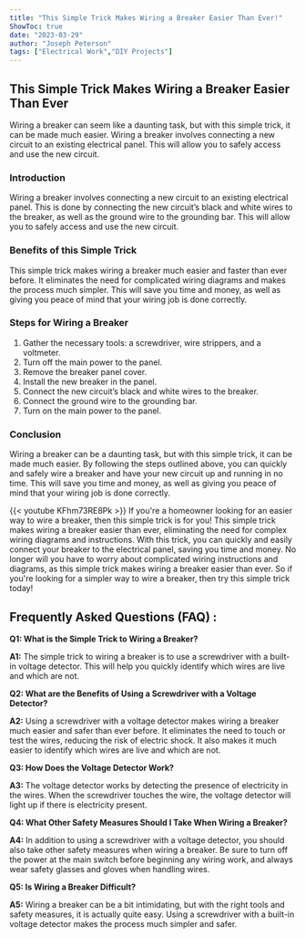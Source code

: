 ```yaml
---
title: "This Simple Trick Makes Wiring a Breaker Easier Than Ever!"
ShowToc: true 
date: "2023-03-29"
author: "Joseph Peterson" 
tags: ["Electrical Work","DIY Projects"]
---
```

## This Simple Trick Makes Wiring a Breaker Easier Than Ever

Wiring a breaker can seem like a daunting task, but with this simple trick, it can be made much easier. Wiring a breaker involves connecting a new circuit to an existing electrical panel. This will allow you to safely access and use the new circuit.

### Introduction 

Wiring a breaker involves connecting a new circuit to an existing electrical panel. This is done by connecting the new circuit’s black and white wires to the breaker, as well as the ground wire to the grounding bar. This will allow you to safely access and use the new circuit.

### Benefits of this Simple Trick

This simple trick makes wiring a breaker much easier and faster than ever before. It eliminates the need for complicated wiring diagrams and makes the process much simpler. This will save you time and money, as well as giving you peace of mind that your wiring job is done correctly.

### Steps for Wiring a Breaker

1. Gather the necessary tools: a screwdriver, wire strippers, and a voltmeter.
2. Turn off the main power to the panel.
3. Remove the breaker panel cover.
4. Install the new breaker in the panel.
5. Connect the new circuit’s black and white wires to the breaker.
6. Connect the ground wire to the grounding bar.
7. Turn on the main power to the panel.

### Conclusion

Wiring a breaker can be a daunting task, but with this simple trick, it can be made much easier. By following the steps outlined above, you can quickly and safely wire a breaker and have your new circuit up and running in no time. This will save you time and money, as well as giving you peace of mind that your wiring job is done correctly.

{{< youtube KFhm73RE8Pk >}} 
If you're a homeowner looking for an easier way to wire a breaker, then this simple trick is for you! This simple trick makes wiring a breaker easier than ever, eliminating the need for complex wiring diagrams and instructions. With this trick, you can quickly and easily connect your breaker to the electrical panel, saving you time and money. No longer will you have to worry about complicated wiring instructions and diagrams, as this simple trick makes wiring a breaker easier than ever. So if you're looking for a simpler way to wire a breaker, then try this simple trick today!

## Frequently Asked Questions (FAQ) :
**Q1: What is the Simple Trick to Wiring a Breaker?**

**A1:** The simple trick to wiring a breaker is to use a screwdriver with a built-in voltage detector. This will help you quickly identify which wires are live and which are not. 

**Q2: What are the Benefits of Using a Screwdriver with a Voltage Detector?**

**A2:** Using a screwdriver with a voltage detector makes wiring a breaker much easier and safer than ever before. It eliminates the need to touch or test the wires, reducing the risk of electric shock. It also makes it much easier to identify which wires are live and which are not. 

**Q3: How Does the Voltage Detector Work?**

**A3:** The voltage detector works by detecting the presence of electricity in the wires. When the screwdriver touches the wire, the voltage detector will light up if there is electricity present. 

**Q4: What Other Safety Measures Should I Take When Wiring a Breaker?**

**A4:** In addition to using a screwdriver with a voltage detector, you should also take other safety measures when wiring a breaker. Be sure to turn off the power at the main switch before beginning any wiring work, and always wear safety glasses and gloves when handling wires. 

**Q5: Is Wiring a Breaker Difficult?**

**A5:** Wiring a breaker can be a bit intimidating, but with the right tools and safety measures, it is actually quite easy. Using a screwdriver with a built-in voltage detector makes the process much simpler and safer.





